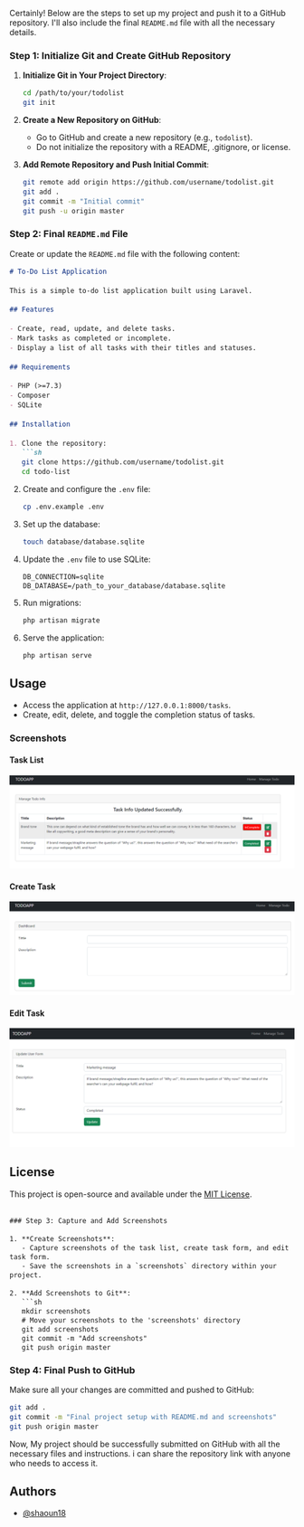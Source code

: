 Certainly! Below are the steps to set up my project and push it to a GitHub repository. I'll also include the final `README.md` file with all the necessary details.

### Step 1: Initialize Git and Create GitHub Repository

1. **Initialize Git in Your Project Directory**:
   ```sh
   cd /path/to/your/todolist
   git init
   ```

2. **Create a New Repository on GitHub**:
    - Go to GitHub and create a new repository (e.g., `todolist`).
    - Do not initialize the repository with a README, .gitignore, or license.

3. **Add Remote Repository and Push Initial Commit**:
   ```sh
   git remote add origin https://github.com/username/todolist.git
   git add .
   git commit -m "Initial commit"
   git push -u origin master
   ```

### Step 2: Final `README.md` File

Create or update the `README.md` file with the following content:

```md
# To-Do List Application

This is a simple to-do list application built using Laravel.

## Features

- Create, read, update, and delete tasks.
- Mark tasks as completed or incomplete.
- Display a list of all tasks with their titles and statuses.

## Requirements

- PHP (>=7.3)
- Composer
- SQLite

## Installation

1. Clone the repository:
   ```sh
   git clone https://github.com/username/todolist.git
   cd todo-list
   ```


2. Create and configure the `.env` file:
   ```sh
   cp .env.example .env
   ```

3. Set up the database:
   ```sh
   touch database/database.sqlite
   ```

4. Update the `.env` file to use SQLite:
   ```env
   DB_CONNECTION=sqlite
   DB_DATABASE=/path_to_your_database/database.sqlite
   ```

5. Run migrations:
   ```sh
   php artisan migrate
   ```

6. Serve the application:
   ```sh
   php artisan serve
   ```

## Usage

- Access the application at `http://127.0.0.1:8000/tasks`.
- Create, edit, delete, and toggle the completion status of tasks.

### Screenshots

#### Task List

![Task List](screenshots/task_list.png)

#### Create Task

![Create Task](screenshots/create_task.png)

#### Edit Task

![Edit Task](screenshots/edit_task.png)

## License

This project is open-source and available under the [MIT License](LICENSE).
```

### Step 3: Capture and Add Screenshots

1. **Create Screenshots**:
   - Capture screenshots of the task list, create task form, and edit task form.
   - Save the screenshots in a `screenshots` directory within your project.

2. **Add Screenshots to Git**:
   ```sh
   mkdir screenshots
   # Move your screenshots to the 'screenshots' directory
   git add screenshots
   git commit -m "Add screenshots"
   git push origin master
   ```

### Step 4: Final Push to GitHub

Make sure all your changes are committed and pushed to GitHub:
```sh
git add .
git commit -m "Final project setup with README.md and screenshots"
git push origin master
```

Now, My project should be successfully submitted on GitHub with all the necessary files and instructions. i can share the repository link with anyone who needs to access it.
## Authors

- [@shaoun18](https://www.github.com/shaoun18)

